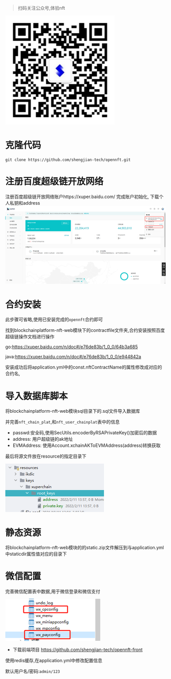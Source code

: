 
> 扫码关注公众号,体验nft
> 
![img.png](readmeimage/0.png)
# 克隆代码
```shell
git clone https://github.com/shengjian-tech/opennft.git
```
# 注册百度超级链开放网络
注册百度超级链开放网络账户https://xuper.baidu.com/  完成账户初始化, 下载个人私钥和address
![img.png](readmeimage/1.png)

# 合约安装
此步骤可省略,使用已安装完成的`opennft`合约即可

找到blockchainplatform-nft-web模块下的contractfile文件夹,合约安装按照百度超级链操作文档进行操作

go:https://xuper.baidu.com/n/doc#/e76de83b/1_0_0/64b3a685

java:https://xuper.baidu.com/n/doc#/e76de83b/1_0_0/e944842a

安装成功后将application.yml中的const.nftContractName的属性修改成对应的合约名,

# 导入数据库脚本
将blockchainplatform-nft-web模块sql目录下的.sql文件导入数据库

并完善`nft_chain_plat`,和`nft_user_chainplat`表中的信息
- passwd:安全码,使用SecUtils.encoderByRSAPrivateKey()加密后的数据
- address: 用户超级链的ak地址
- EVMAddress: 使用Account.xchainAKToEVMAddress(address)转换获取

最后将源文件放在resource的指定目录下

![img.png](readmeimage/2.png)
# 静态资源
将blockchainplatform-nft-web模块的的static.zip文件解压到与application.yml中staticdir属性值对应的目录下
# 微信配置
完善微信配置表中数据,用于微信登录和微信支付

![img.png](readmeimage/3.png)

- 下载前端项目 https://github.com/shengjian-tech/opennft-front

使用redis缓存,在application.yml中修改配置信息

默认用户名/密码:`admin/123`